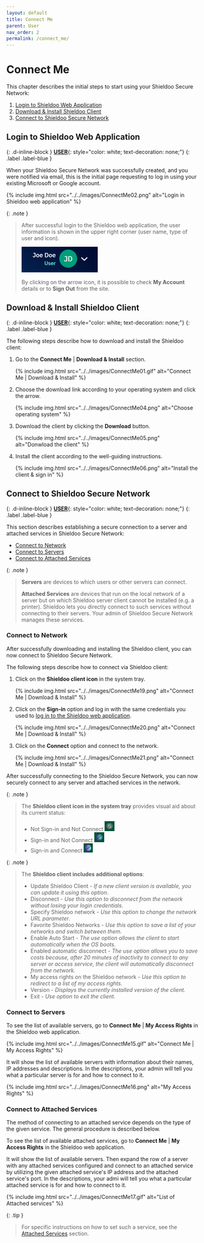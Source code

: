 ```yaml
---
layout: default
title: Connect Me
parent: User
nav_order: 2
permalink: /connect_me/
---
```


# Connect Me
This chapter describes the initial steps to start using your Shieldoo Secure Network:
1. [Login to Shieldoo Web Application](/connect_me/#login-to-shieldoo-web-application)
2. [Download & Install Shieldoo Client](/connect_me/#download--install-shieldoo-client)
3. [Connect to Shieldoo Secure Network](/connect_me/#connect-to-shieldoo-secure-network)

## Login to Shieldoo Web Application
{: .d-inline-block }
[__USER__](/user_getting_started/#getting-started){: style="color: white; text-decoration: none;"}
{: .label .label-blue }

When your Shieldoo Secure Network was successfully created, and you were notified via email, this is the initial page requesting to log in using your existing Microsoft or Google account.

{% include img.html src="../../images/ConnectMe02.png" alt="Login in Shieldoo web application" %}

{: .note }
> After successful login to the Shieldoo web application, the user information is shown in the upper right corner (user name, type of user and icon).
> 
> ![](../../images/ConnectMe03.png)
> 
> By clicking on the arrow icon, it is possible to check __My Account__ details or to __Sign Out__ from the site.

## Download & Install Shieldoo Client
{: .d-inline-block }
[__USER__](/user_getting_started/#getting-started){: style="color: white; text-decoration: none;"}
{: .label .label-blue }

The following steps describe how to download and install the Shieldoo client:
1. Go to the __Connect Me__ \| __Download & Install__ section.

    {% include img.html src="../../images/ConnectMe01.gif" alt="Connect Me | Download & Install" %}

2. Choose the download link according to your operating system and click the arrow.

    {% include img.html src="../../images/ConnectMe04.png" alt="Choose operating system" %}

3. Download the client by clicking the __Download__ button.

    {% include img.html src="../../images/ConnectMe05.png" alt="Donwload the client" %}

4. Install the client according to the well-guiding instructions.

    {% include img.html src="../../images/ConnectMe06.png" alt="Install the client & sign in" %}

## Connect to Shieldoo Secure Network
{: .d-inline-block }
[__USER__](/user_getting_started/#getting-started){: style="color: white; text-decoration: none;"}
{: .label .label-blue }

This section describes establishing a secure connection to a server and attached services in Shieldoo Secure Network:
-  [Connect to Network](/connect_me/#connect-to-network)
-  [Connect to Servers](/connect_me/#connect-to-servers)
-  [Connect to Attached Services](/connect_me/#connect-to-attached-services)

{: .note }
>__Servers__ are devices to which users or other servers can connect.
>
>__Attached Services__ are devices that run on the local network of a server but on which Shieldoo server client cannot be installed (e.g. a printer). Shieldoo lets you directly connect to such services without connecting to their servers. Your admin of Shieldoo Secure Network manages these services.

### Connect to Network

After successfully downloading and installing the Shieldoo client, you can now connect to Shieldoo Secure Network.

The following steps describe how to connect via Shieldoo client:

1. Click on the __Shieldoo client icon__ in the system tray.

    {% include img.html src="../../images/ConnectMe19.png" alt="Connect Me | Download & Install" %}

2. Click on the __Sign-in__ option and log in with the same credentials you used to [log in to the Shieldoo web application](/connect_me/#login-to-shieldoo-web-application).

    {% include img.html src="../../images/ConnectMe20.png" alt="Connect Me | Download & Install" %}

3. Click on the __Connect__ option and connect to the network.

    {% include img.html src="../../images/ConnectMe21.png" alt="Connect Me | Download & Install" %}

After successfully connecting to the Shieldoo Secure Network, you can now securely connect to any server and attached services in the network.


{: .note }
>The __Shieldoo client icon in the system tray__ provides visual aid about its current status:
>- Not Sign-in and Not Connect
> ![](../../images/ConnectMe10.png)
>- Sign-in and Not Connect
> ![](../../images/ConnectMe11.png)
>- Sign-in and Connect
> ![](../../images/ConnectMe12.png)

{: .note }
>The __Shieldoo client includes additional options__:
>- Update Shieldoo Client - _If a new client version is available, you can update it using this option_.
>- Disconnect - _Use this option to disconnect from the network without losing your login credentials_.
>- Specify Shieldoo network - _Use this option to change the network URL parameter_.
>- Favorite Shieldoo Networks - _Use this option to save a list of your networks and switch between them._
>- Enable Auto Start - _The use option allows the client to start automatically when the OS boots._ 
>- Enabled automatic disconnect - _The use option allows you to save costs because, after 20 minutes of inactivity to connect to any server or access service, the client will automatically disconnect from the network._
>- My access rights on the Shieldoo network - _Use this option to redirect to a list of my access rights._
>- Version - _Displays the currently installed version of the client._
>- Exit - _Use option to exit the client._

### Connect to Servers
To see the list of available servers, go to __Connect Me__ \| __My Access Rights__ in the Shieldoo web application.

{% include img.html src="../../images/ConnectMe15.gif" alt="Connect Me | My Access Rights" %}

It will show the list of available servers with information about their names, IP addresses and descriptions. In the descriptions, your admin will tell you what a particular server is for and how to connect to it.

{% include img.html src="../../images/ConnectMe16.png" alt="My Access Rights" %}

### Connect to Attached Services
The method of connecting to an attached service depends on the type of the given service. The general procedure is described below.

To see the list of available attached services, go to __Connect Me__ \| __My Access Rights__ in the Shieldoo web application. 

It will show the list of available servers. Then expand the row of a server with any attached services configured and connect to an attached service by utilizing the given attached service's IP address and the attached service's port. In the descriptions, your admi will tell you what a particular attached service is for and how to connect to it.

{% include img.html src="../../images/ConnectMe17.gif" alt="List of Attached services" %}

{: .tip }
> For specific instructions on how to set such a service, see the [Attached Services](/servers/#attached-services) section.

